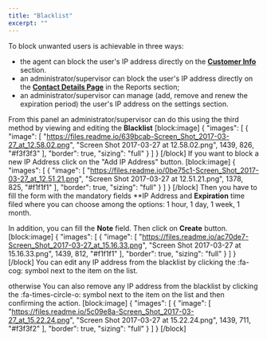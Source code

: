 ```yaml
---
title: "Blacklist"
excerpt: ""
---
```

To block unwanted users is achievable in three ways:

* the agent can block the user's IP address directly on the **[Customer Info](doc:console-applications#section-customer-info)** section.
* an administrator/supervisor can block the user's IP address directly on the **[Contact Details Page](doc:ban-ip-contact-detail)** in the Reports section;
* an administrator/supervisor can manage (add, remove and renew the expiration period) the user's IP address on the settings section.
 
From this panel an administrator/supervisor can do this using the third method by viewing and editing the **Blacklist**
[block:image]
{
  "images": [
    {
      "image": [
        "https://files.readme.io/639bcab-Screen_Shot_2017-03-27_at_12.58.02.png",
        "Screen Shot 2017-03-27 at 12.58.02.png",
        1439,
        826,
        "#f3f3f3"
      ],
      "border": true,
      "sizing": "full"
    }
  ]
}
[/block]
If you want to block a new IP Address click on the "Add IP Address" button.
[block:image]
{
  "images": [
    {
      "image": [
        "https://files.readme.io/0be75c1-Screen_Shot_2017-03-27_at_12.51.21.png",
        "Screen Shot 2017-03-27 at 12.51.21.png",
        1378,
        825,
        "#f1f1f1"
      ],
      "border": true,
      "sizing": "full"
    }
  ]
}
[/block]
Then you have to fill the form with the mandatory fields **IP Address and **Expiration** time filed where you can choose among the options: 1 hour, 1 day, 1 week, 1 month.

In addition, you can fill the **Note** field. Then click on  **Create** button.
[block:image]
{
  "images": [
    {
      "image": [
        "https://files.readme.io/ac70de7-Screen_Shot_2017-03-27_at_15.16.33.png",
        "Screen Shot 2017-03-27 at 15.16.33.png",
        1439,
        812,
        "#f1f1f1"
      ],
      "border": true,
      "sizing": "full"
    }
  ]
}
[/block]
You can edit any IP address from the blacklist by clicking the  :fa-cog: symbol next to the item on the list.

otherwise You can also remove any IP address from the blacklist by clicking the :fa-times-circle-o: symbol next to the item on the list and then confirming the action.
[block:image]
{
  "images": [
    {
      "image": [
        "https://files.readme.io/5c09e8a-Screen_Shot_2017-03-27_at_15.22.24.png",
        "Screen Shot 2017-03-27 at 15.22.24.png",
        1439,
        711,
        "#f3f3f2"
      ],
      "border": true,
      "sizing": "full"
    }
  ]
}
[/block]